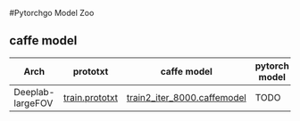 #Pytorchgo Model Zoo

## caffe model

|Arch|prototxt|caffe model|pytorch model|
|----|----|----|----|
Deeplab-largeFOV|[train.prototxt](http://www.cs.jhu.edu/~alanlab/ccvl/DeepLab-LargeFOV/train.prototxt) |[train2_iter_8000.caffemodel](http://www.cs.jhu.edu/~alanlab/ccvl/DeepLab-LargeFOV/train2_iter_8000.caffemodel)| TODO

